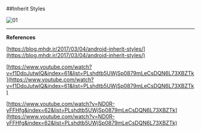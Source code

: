 ##Inherit Styles

![01](https://raw.githubusercontent.com/mhdr/AndroidSamples/master/040/images/01.png  "01")

***

**References**

[https://blog.mhdr.ir/2017/03/04/android-inherit-styles/](https://blog.mhdr.ir/2017/03/04/android-inherit-styles/) 

[https://www.youtube.com/watch?v=f1DdoJutwlQ&index=61&list=PLshdtb5UWjSp0879mLeCsDQN6L73XBZTk](https://www.youtube.com/watch?v=f1DdoJutwlQ&index=61&list=PLshdtb5UWjSp0879mLeCsDQN6L73XBZTk) 

[https://www.youtube.com/watch?v=ND0R-yFFHfg&index=62&list=PLshdtb5UWjSp0879mLeCsDQN6L73XBZTk](https://www.youtube.com/watch?v=ND0R-yFFHfg&index=62&list=PLshdtb5UWjSp0879mLeCsDQN6L73XBZTk) 